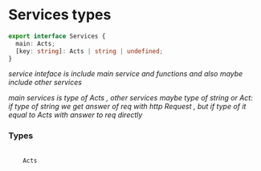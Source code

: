 # Services types

```ts
export interface Services {
  main: Acts;
  [key: string]: Acts | string | undefined;
}
```

_service inteface is include main service and functions and also maybe include other services_
</br>

_main services is type of Acts , other services maybe type of string or Act:_
</br>
_if type of string we get answer of req with http Request , but if type of it equal to Acts with answer to req directly_
</br>

<h3>Types</h3>
<pre>
  <code class="language-ts" style="padding: 0; margin-top: 12px; margin-top: -18px;">
    <a href="./Acts.md" target="_blank" style="text-decoration: none; cursor:pointer">Acts</a>
  </code>
</pre>
